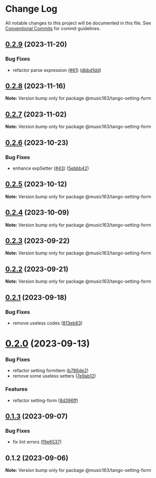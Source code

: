 # Change Log

All notable changes to this project will be documented in this file.
See [Conventional Commits](https://conventionalcommits.org) for commit guidelines.

## [0.2.9](https://github.com/netease/tango/compare/@music163/tango-setting-form@0.2.8...@music163/tango-setting-form@0.2.9) (2023-11-20)

### Bug Fixes

- refactor parse expression ([#61](https://github.com/netease/tango/issues/61)) ([dbbd1dd](https://github.com/netease/tango/commit/dbbd1dddc75c532b7c9710ab0941c8680100f093))

## [0.2.8](https://github.com/netease/tango/compare/@music163/tango-setting-form@0.2.7...@music163/tango-setting-form@0.2.8) (2023-11-16)

**Note:** Version bump only for package @music163/tango-setting-form

## [0.2.7](https://github.com/netease/tango/compare/@music163/tango-setting-form@0.2.6...@music163/tango-setting-form@0.2.7) (2023-11-02)

**Note:** Version bump only for package @music163/tango-setting-form

## [0.2.6](https://github.com/netease/tango/compare/@music163/tango-setting-form@0.2.5...@music163/tango-setting-form@0.2.6) (2023-10-23)

### Bug Fixes

- enhance expSetter ([#43](https://github.com/netease/tango/issues/43)) ([5ebbb42](https://github.com/netease/tango/commit/5ebbb428fb3fb786d330ab01959028443338d315))

## [0.2.5](https://github.com/netease/tango/compare/@music163/tango-setting-form@0.2.4...@music163/tango-setting-form@0.2.5) (2023-10-12)

**Note:** Version bump only for package @music163/tango-setting-form

## [0.2.4](https://github.com/netease/tango/compare/@music163/tango-setting-form@0.2.3...@music163/tango-setting-form@0.2.4) (2023-10-09)

**Note:** Version bump only for package @music163/tango-setting-form

## [0.2.3](https://github.com/netease/tango/compare/@music163/tango-setting-form@0.2.2...@music163/tango-setting-form@0.2.3) (2023-09-22)

**Note:** Version bump only for package @music163/tango-setting-form

## [0.2.2](https://github.com/netease/tango/compare/@music163/tango-setting-form@0.2.1...@music163/tango-setting-form@0.2.2) (2023-09-21)

**Note:** Version bump only for package @music163/tango-setting-form

## [0.2.1](https://github.com/netease/tango/compare/@music163/tango-setting-form@0.2.0...@music163/tango-setting-form@0.2.1) (2023-09-18)

### Bug Fixes

- remove useless codes ([813eb83](https://github.com/netease/tango/commit/813eb83ebb9ced891636f2653f25b6281386c18d))

# [0.2.0](https://github.com/netease/tango/compare/@music163/tango-setting-form@0.1.3...@music163/tango-setting-form@0.2.0) (2023-09-13)

### Bug Fixes

- refactor setting formItem ([b786de2](https://github.com/netease/tango/commit/b786de2f1a0e4e9141eb09fce696e45df633b232))
- remove some useless setters ([7e9ab12](https://github.com/netease/tango/commit/7e9ab12503ed33c1e6acb8a1fa5fd89fc82d35fd))

### Features

- refactor setting-form ([8d396ff](https://github.com/netease/tango/commit/8d396ff13459beeb57b6b3c48f7e8fe1765041ae))

## [0.1.3](https://github.com/netease/tango/compare/@music163/tango-setting-form@0.1.2...@music163/tango-setting-form@0.1.3) (2023-09-07)

### Bug Fixes

- fix lint errors ([f9e6537](https://github.com/netease/tango/commit/f9e6537dd6569f4196b2799d51dbaab9838fd7f2))

## 0.1.2 (2023-09-06)

**Note:** Version bump only for package @music163/tango-setting-form
